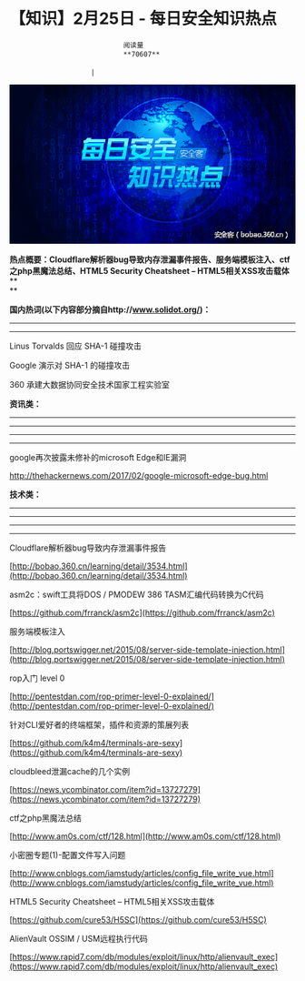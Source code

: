 
# 【知识】2月25日 - 每日安全知识热点


                                阅读量   
                                **70607**
                            
                        |
                        
                                                                                    



[![](./img/85564/t01328f6cdecaacca53.png)](./img/85564/t01328f6cdecaacca53.png)



**热点概要：Cloudflare解析器bug导致内存泄漏事件报告、服务端模板注入、****ctf之php黑魔法总结****、HTML5 Security Cheatsheet – HTML5相关XSS攻击载体****<br>**

**国内热词(以下内容部分摘自http://www.solidot.org/)：**

****

****



























































































































































































































































































Linus Torvalds 回应 SHA-1 碰撞攻击

Google 演示对 SHA-1 的碰撞攻击

360 承建大数据协同安全技术国家工程实验室













**资讯类：**

****

****

****

****







































































[](https://www.hackread.com/darkoverlord-hacks-westpark-capital-bank/)





















































































































































































































google再次披露未修补的microsoft Edge和IE漏洞

http://thehackernews.com/2017/02/google-microsoft-edge-bug.html

**技术类：**

****

****

****





****































































































[](http://motherboard.vice.com/read/the-worst-hacks-of-2016)











[](https://feicong.github.io/tags/macOS%E8%BD%AF%E4%BB%B6%E5%AE%89%E5%85%A8/)



[](https://github.com/GradiusX/HEVD-Python-Solutions/blob/master/Win10%20x64%20v1511/HEVD_arbitraryoverwrite.py)





Cloudflare解析器bug导致内存泄漏事件报告

[http://bobao.360.cn/learning/detail/3534.html](http://bobao.360.cn/learning/detail/3534.html) 



asm2c：swift工具将DOS / PMODEW 386 TASM汇编代码转换为C代码

[https://github.com/frranck/asm2c](https://github.com/frranck/asm2c) 



服务端模板注入

[http://blog.portswigger.net/2015/08/server-side-template-injection.html](http://blog.portswigger.net/2015/08/server-side-template-injection.html) 



rop入门 level 0

[http://pentestdan.com/rop-primer-level-0-explained/](http://pentestdan.com/rop-primer-level-0-explained/) 



针对CLI爱好者的终端框架，插件和资源的策展列表

[https://github.com/k4m4/terminals-are-sexy](https://github.com/k4m4/terminals-are-sexy) 



cloudbleed泄漏cache的几个实例

[https://news.ycombinator.com/item?id=13727279](https://news.ycombinator.com/item?id=13727279) 



ctf之php黑魔法总结

[http://www.am0s.com/ctf/128.html](http://www.am0s.com/ctf/128.html) 



小密圈专题(1)-配置文件写入问题

[http://www.cnblogs.com/iamstudy/articles/config_file_write_vue.html](http://www.cnblogs.com/iamstudy/articles/config_file_write_vue.html) 



HTML5 Security Cheatsheet – HTML5相关XSS攻击载体

[https://github.com/cure53/H5SC](https://github.com/cure53/H5SC) 



AlienVault OSSIM / USM远程执行代码

[https://www.rapid7.com/db/modules/exploit/linux/http/alienvault_exec](https://www.rapid7.com/db/modules/exploit/linux/http/alienvault_exec) 


